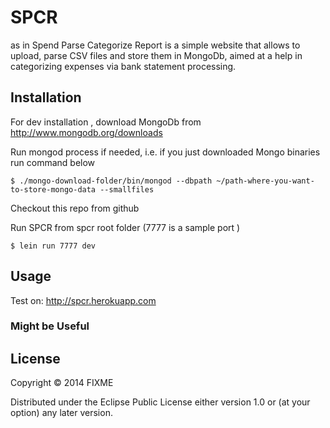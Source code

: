 # SPCR 

as in Spend Parse Categorize Report is a simple website that allows to upload, parse CSV files and store them in MongoDb, aimed at a help in categorizing expenses via bank statement processing.

## Installation

For dev installation , download MongoDb from http://www.mongodb.org/downloads

Run mongod process if needed, i.e. if you just downloaded Mongo binaries run command below 

    $ ./mongo-download-folder/bin/mongod --dbpath ~/path-where-you-want-to-store-mongo-data --smallfiles
    
Checkout this repo from github

Run SPCR from spcr root folder (7777 is a sample port )

    $ lein run 7777 dev
    

## Usage

Test on: http://spcr.herokuapp.com


### Might be Useful

## License

Copyright © 2014 FIXME

Distributed under the Eclipse Public License either version 1.0 or (at
your option) any later version.
